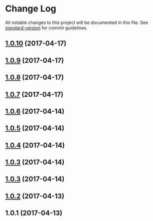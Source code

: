 # Change Log

All notable changes to this project will be documented in this file.
See [standard-version](https://github.com/conventional-changelog/standard-version) for commit guidelines.

<a name="1.0.10"></a>
## [1.0.10](https://github.com/dadviegas/melpack/compare/melpack-define-middleware@1.0.2...melpack-define-middleware@1.0.10) (2017-04-17)

<a name="1.0.9"></a>
## [1.0.9](https://github.com/dadviegas/melpack/compare/melpack-define-middleware@1.0.8...melpack-define-middleware@1.0.9) (2017-04-17)

<a name="1.0.8"></a>
## [1.0.8](https://github.com/dadviegas/melpack/compare/melpack-define-middleware@1.0.7...melpack-define-middleware@1.0.8) (2017-04-17)

<a name="1.0.7"></a>
## [1.0.7](https://github.com/dadviegas/melpack/compare/melpack-define-middleware@1.0.6...melpack-define-middleware@1.0.7) (2017-04-17)

<a name="1.0.6"></a>
## [1.0.6](https://github.com/dadviegas/melpack/compare/melpack-define-middleware@1.0.5...melpack-define-middleware@1.0.6) (2017-04-14)

<a name="1.0.5"></a>
## [1.0.5](https://github.com/dadviegas/melpack/compare/melpack-define-middleware@1.0.3...melpack-define-middleware@1.0.5) (2017-04-14)

<a name="1.0.4"></a>
## [1.0.4](https://github.com/dadviegas/melpack/compare/melpack-define-middleware@1.0.3...melpack-define-middleware@1.0.4) (2017-04-14)

<a name="1.0.3"></a>
## [1.0.3](https://github.com/dadviegas/melpack/compare/melpack-define-middleware@1.0.3...melpack-define-middleware@1.0.3) (2017-04-14)

<a name="1.0.3"></a>
## [1.0.3](https://github.com/dadviegas/melpack/compare/melpack-define-middleware@1.0.2...melpack-define-middleware@1.0.3) (2017-04-14)

<a name="1.0.2"></a>
## [1.0.2](https://github.com/dadviegas/melpack/compare/melpack-define-middleware@1.0.1...melpack-define-middleware@1.0.2) (2017-04-13)

<a name="1.0.1"></a>
## 1.0.1 (2017-04-13)
